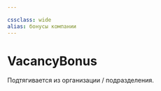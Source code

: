 ```yaml
---

cssclass: wide
alias: бонусы компании
---
```


# VacancyBonus

Подтягивается из организации / подразделения. 
